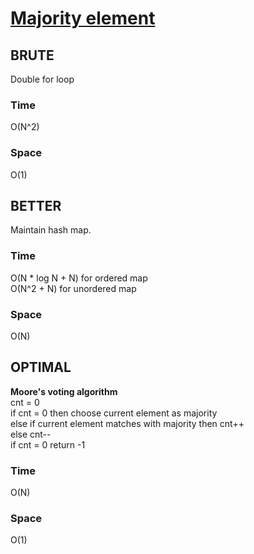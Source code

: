 # [Majority element](https://github.com/DrNayak2306/DSA/blob/main/majorty_element.cpp)

## BRUTE
Double for loop
### Time
O(N^2)
### Space
O(1)

## BETTER
Maintain hash map.
### Time
O(N * log N + N) for ordered map  
O(N^2 + N) for unordered map  
### Space
O(N)

## OPTIMAL
__Moore's voting algorithm__  
cnt = 0  
if cnt = 0 then choose current element as majority  
else if current element matches with majority then cnt++  
else cnt--  
if cnt = 0 return -1  
### Time
O(N)
### Space
O(1)